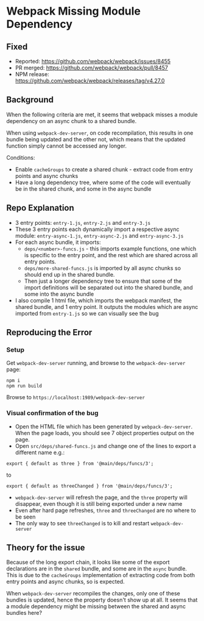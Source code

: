 # Webpack Missing Module Dependency

## Fixed
* Reported: https://github.com/webpack/webpack/issues/8455
* PR merged: https://github.com/webpack/webpack/pull/8457
* NPM release: https://github.com/webpack/webpack/releases/tag/v4.27.0

## Background
When the following criteria are met, it seems that webpack misses a module dependency on an async chunk to a shared bundle.

When using `webpack-dev-server`, on code recompilation, this results in one bundle being updated and the other not, which means that the updated function simply cannot be accessed any longer.

Conditions:
* Enable `cacheGroups` to create a shared chunk - extract code from entry points and async chunks
* Have a long dependency tree, where some of the code will eventually be in the shared chunk, and some in the async bundle 

## Repo Explanation
* 3 entry points: `entry-1.js`, `entry-2.js` and `entry-3.js`
* These 3 entry points each dynamically import a respective async module: `entry-async-1.js`, `entry-async-2.js` and `entry-async-3.js`
* For each async bundle, it imports:
  * `deps/<number>-funcs.js` - this imports example functions, one which is specific to the entry point, and the rest which are shared across all entry points.
  * `deps/more-shared-funcs.js` is imported by all async chunks so should end up in the shared bundle.
  * Then just a longer dependency tree to ensure that some of the import definitions will be separated out into the shared bundle, and some into the async bundle
* I also compile 1 html file, which imports the webpack manifest, the shared bundle, and 1 entry point. It outputs the modules which are async imported from `entry-1.js` so we can visually see the bug 

## Reproducing the Error

### Setup
Get `webpack-dev-server` running, and browse to the `webpack-dev-server` page:
```
npm i
npm run build
```

Browse to `https://localhost:1989/webpack-dev-server`

### Visual confirmation of the bug
* Open the HTML file which has been generated by `webpack-dev-server`. When the page loads, you should see 7 object properties output on the page.
* Open `src/deps/shared-funcs.js` and change one of the lines to export a different name e.g.:
```
export { default as three } from '@main/deps/funcs/3';
```
to
```
export { default as threeChanged } from '@main/deps/funcs/3';
```

* `webpack-dev-server` will refresh the page, and the `three` property will disappear, even though it is still being exported under a new name
* Even after hard page refreshes, `three` and `threeChanged` are no where to be seen
* The only way to see `threeChanged` is to kill and restart `webpack-dev-server`

## Theory for the issue

Because of the long export chain, it looks like some of the export declarations are in the `shared` bundle, and some are in the `async` bundle. This is due to the `cacheGroups` implementation of extracting code from both entry points and async chunks, so is expected.

When `webpack-dev-server` recompiles the changes, only one of these bundles is updated, hence the property doesn't show up at all. It seems that a module dependency might be missing between the shared and async bundles here?
